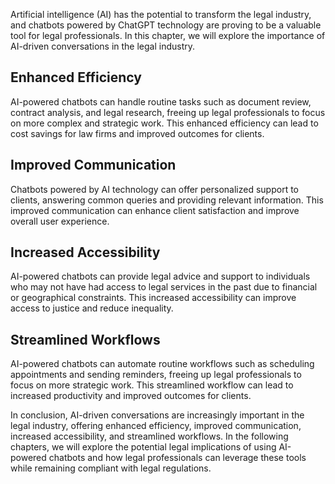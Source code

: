 
Artificial intelligence (AI) has the potential to transform the legal industry, and chatbots powered by ChatGPT technology are proving to be a valuable tool for legal professionals. In this chapter, we will explore the importance of AI-driven conversations in the legal industry.

Enhanced Efficiency
-------------------

AI-powered chatbots can handle routine tasks such as document review, contract analysis, and legal research, freeing up legal professionals to focus on more complex and strategic work. This enhanced efficiency can lead to cost savings for law firms and improved outcomes for clients.

Improved Communication
----------------------

Chatbots powered by AI technology can offer personalized support to clients, answering common queries and providing relevant information. This improved communication can enhance client satisfaction and improve overall user experience.

Increased Accessibility
-----------------------

AI-powered chatbots can provide legal advice and support to individuals who may not have had access to legal services in the past due to financial or geographical constraints. This increased accessibility can improve access to justice and reduce inequality.

Streamlined Workflows
---------------------

AI-powered chatbots can automate routine workflows such as scheduling appointments and sending reminders, freeing up legal professionals to focus on more strategic work. This streamlined workflow can lead to increased productivity and improved outcomes for clients.

In conclusion, AI-driven conversations are increasingly important in the legal industry, offering enhanced efficiency, improved communication, increased accessibility, and streamlined workflows. In the following chapters, we will explore the potential legal implications of using AI-powered chatbots and how legal professionals can leverage these tools while remaining compliant with legal regulations.
